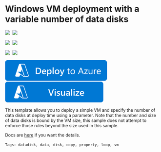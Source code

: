 # Windows VM deployment with a variable number of data disks

<IMG SRC="https://azurequickstartsservice.blob.core.windows.net/badges/101-vm-windows-copy-datadisks/PublicLastTestDate.svg" />&nbsp;
<IMG SRC="https://azurequickstartsservice.blob.core.windows.net/badges/101-vm-windows-copy-datadisks/PublicDeployment.svg" />&nbsp;

<IMG SRC="https://azurequickstartsservice.blob.core.windows.net/badges/101-vm-windows-copy-datadisks/FairfaxLastTestDate.svg" />&nbsp;
<IMG SRC="https://azurequickstartsservice.blob.core.windows.net/badges/101-vm-windows-copy-datadisks/FairfaxDeployment.svg" />&nbsp;

<IMG SRC="https://azurequickstartsservice.blob.core.windows.net/badges/101-vm-windows-copy-datadisks/BestPracticeResult.svg" />&nbsp;
<IMG SRC="https://azurequickstartsservice.blob.core.windows.net/badges/101-vm-windows-copy-datadisks/CredScanResult.svg" />&nbsp;

<a href="https://portal.azure.com/#create/Microsoft.Template/uri/https%3A%2F%2Fraw.githubusercontent.com%2FAzure%2Fazure-quickstart-templates%2Fmaster%2F101-vm-windows-copy-datadisks%2Fazuredeploy.json" target="_blank">
    <img src="https://raw.githubusercontent.com/Azure/azure-quickstart-templates/master/1-CONTRIBUTION-GUIDE/images/deploytoazure.svg"/>
</a>
<a href="http://armviz.io/#/?load=https%3A%2F%2Fraw.githubusercontent.com%2FAzure%2Fazure-quickstart-templates%2Fmaster%2F101-vm-windows-copy-datadisks%2Fazuredeploy.json" target="_blank">
    <img src="https://raw.githubusercontent.com/Azure/azure-quickstart-templates/master/1-CONTRIBUTION-GUIDE/images/visualizebutton.svg"/>
</a>

This template allows you to deploy a simple VM and specify the number of data disks at deploy time using a parameter.  Note that the number and size of data disks is bound by the VM size, this sample does not attempt to enforce those rules beyond the size used in this sample.

Docs are <a href="https://docs.microsoft.com/en-us/azure/virtual-machines/virtual-machines-windows-sizes" target="_blank">here</a> if you want the details.

`Tags: datadisk, data, disk, copy, property, loop, vm`

